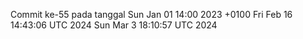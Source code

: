 Commit ke-55 pada tanggal Sun Jan 01 14:00 2023 +0100
Fri Feb 16 14:43:06 UTC 2024
Sun Mar  3 18:10:57 UTC 2024
